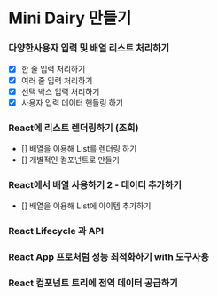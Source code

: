 # Mini Dairy 만들기

### 다양한사용자 입력 및 배열 리스트 처리하기

- [x] 한 줄 입력 처리하기
- [x] 여러 줄 입력 처리하기
- [x] 선택 박스 입력 처리하기
- [x] 사용자 입력 데이터 핸들링 하기

### React에 리스트 렌더링하기 (조회)

- [] 배열을 이용해 List를 렌더링 하기
- [] 개별적인 컴포넌트로 만들기

### React에서 배열 사용하기 2 - 데이터 추가하기

- [] 배열을 이용해 List에 아이템 추가하기

### React Lifecycle 과 API

### React App 프로처럼 성능 최적화하기 with 도구사용

### React 컴포넌트 트리에 전역 데이터 공급하기
